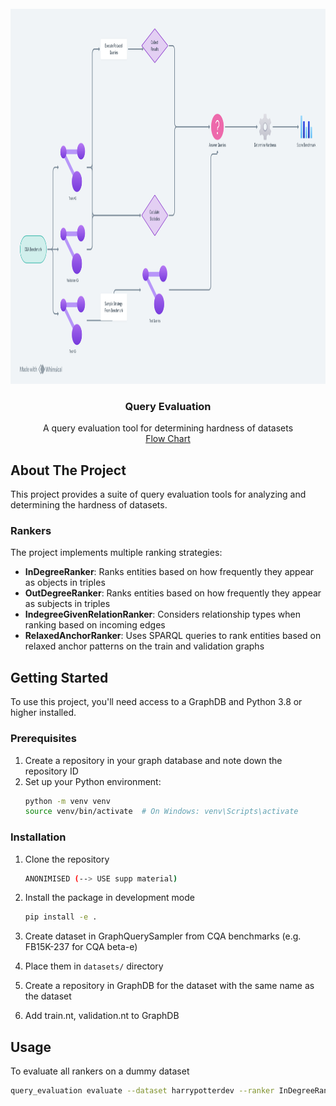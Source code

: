 

<!-- PROJECT LOGO -->
<br />
<div align="center">
    <img src="images/cqahardness.png" alt="Logo" width="600" height="600">

  <h3 align="center">Query Evaluation</h3>

  <p align="center">
    A query evaluation tool for determining hardness of datasets
    <br />
    <a href="https://whimsical.com/cqa-hardness-6VFHFbr21ZgqC2Bi6nUYGz">Flow Chart</a>
  </p>
</div>


<!-- ABOUT THE PROJECT -->
## About The Project

This project provides a suite of query evaluation tools for analyzing and determining the hardness of datasets. 

### Rankers
The project implements multiple ranking strategies:
- **InDegreeRanker**: Ranks entities based on how frequently they appear as objects in triples
- **OutDegreeRanker**: Ranks entities based on how frequently they appear as subjects in triples
- **IndegreeGivenRelationRanker**: Considers relationship types when ranking based on incoming edges
- **RelaxedAnchorRanker**: Uses SPARQL queries to rank entities based on relaxed anchor patterns on the train and validation graphs


## Getting Started

To use this project, you'll need access to a GraphDB and Python 3.8 or higher installed.

### Prerequisites

1. Create a repository in your graph database and note down the repository ID
2. Set up your Python environment:
   ```sh
   python -m venv venv
   source venv/bin/activate  # On Windows: venv\Scripts\activate
   ```

### Installation

1. Clone the repository
   ```sh
   ANONIMISED (--> USE supp material)
   ```

2. Install the package in development mode
   ```sh
   pip install -e .
   ```
3. Create dataset in GraphQuerySampler from CQA benchmarks (e.g. FB15K-237 for CQA beta-e)
4. Place them in `datasets/` directory
5. Create a repository in GraphDB for the dataset with the same name as the dataset
6. Add train.nt, validation.nt to GraphDB

## Usage
To evaluate all rankers on a dummy dataset
```sh
query_evaluation evaluate --dataset harrypotterdev --ranker InDegreeRanker --query_type 1p 
```
